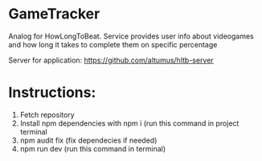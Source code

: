 # GameTracker
Analog for HowLongToBeat. Service provides user info about videogames and how long it takes to complete them on specific percentage

Server for application:
https://github.com/altumus/hltb-server

# Instructions:
1. Fetch repository
2. Install npm dependencies with npm i (run this command in project terminal
3. npm audit fix (fix dependecies if needed)
4. npm run dev (run this command in terminal)
